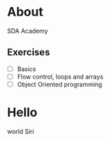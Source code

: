# About

SDA Academy

## Exercises

- [ ] Basics
- [ ] Flow control, loops and arrays
- [ ] Object Oriented programming

# Hello
world
Siri